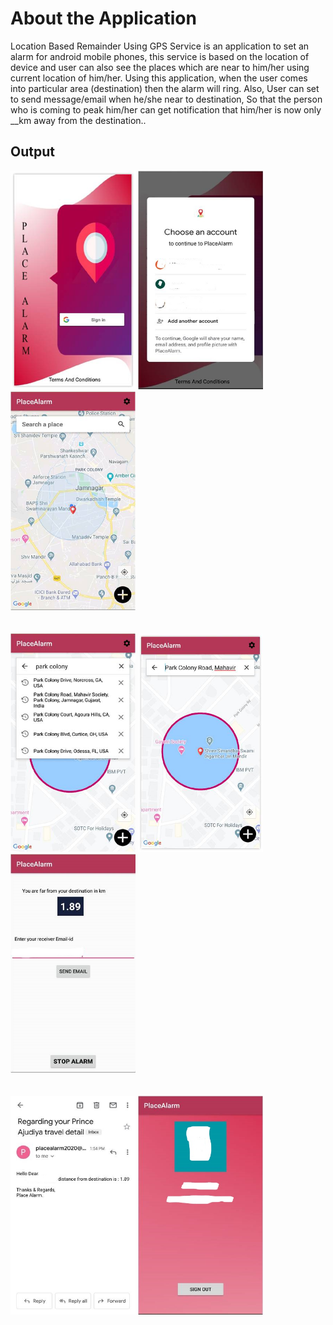 About the Application
============

Location Based Remainder Using GPS Service is an application to set an alarm for android mobile phones, this service is based on the location of device and user can also see the places which are near to him/her using current location of him/her. Using this application, when the user comes into particular area (destination) then the alarm will ring. Also, User can set to send message/email when he/she near to destination, So that the person who is coming to peak him/her can get notification that him/her is now only __km away from the destination.. 

Output
------------------------------
<img src="https://github.com/YagnikBavishi/PlaceAlarm/blob/master/images/p1.jpg" width="200" height="350"/>        <img src="https://github.com/YagnikBavishi/PlaceAlarm/blob/master/images/p2_LI.jpg" width="200" height="350"/>          <img src="https://github.com/YagnikBavishi/PlaceAlarm/blob/master/images/p3.jpg" width="200" height="350"/><br><br><br><img src="https://github.com/YagnikBavishi/PlaceAlarm/blob/master/images/p4.jpg" width="200" height="350"/>             <img src="https://github.com/YagnikBavishi/PlaceAlarm/blob/master/images/p5.jpg" width="200" height="350"/>             <img src="https://github.com/YagnikBavishi/PlaceAlarm/blob/master/images/p6_LI.jpg" width="200" height="350"/><br><br><br><img src="https://github.com/YagnikBavishi/PlaceAlarm/blob/master/images/p7_LI.jpg" width="200" height="350"/>          <img src="https://github.com/YagnikBavishi/PlaceAlarm/blob/master/images/p8_LI.jpg" width="200" height="350"/>
        



        

